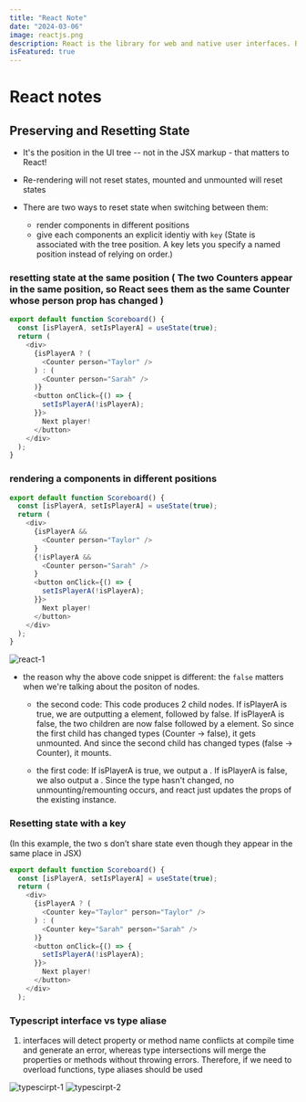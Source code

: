```yaml
---
title: "React Note"
date: "2024-03-06"
image: reactjs.png
description: React is the library for web and native user interfaces. Build user interfaces out of individual pieces called components written in JavaScript.
isFeatured: true
---
```


# React notes

## Preserving and Resetting State

-   It's the position in the UI tree -- not in the JSX markup - that matters to React! 
-   Re-rendering will not reset states, mounted and unmounted will reset states

-   There are two ways to reset state when switching between them:
    - render components in different positions
    - give each components an explicit identiy with `key` (State is associated with the tree position. A key lets you specify a named position instead of relying on order.)

### resetting state at the same position ( The two Counters appear in the same position, so React sees them as the same Counter whose person prop has changed )
```js
export default function Scoreboard() {
  const [isPlayerA, setIsPlayerA] = useState(true);
  return (
    <div>
      {isPlayerA ? (
        <Counter person="Taylor" />
      ) : (
        <Counter person="Sarah" />
      )}
      <button onClick={() => {
        setIsPlayerA(!isPlayerA);
      }}>
        Next player!
      </button>
    </div>
  );
}
```

### rendering a components in different positions
```js
export default function Scoreboard() {
  const [isPlayerA, setIsPlayerA] = useState(true);
  return (
    <div>
      {isPlayerA &&
        <Counter person="Taylor" />
      }
      {!isPlayerA &&
        <Counter person="Sarah" />
      }
      <button onClick={() => {
        setIsPlayerA(!isPlayerA);
      }}>
        Next player!
      </button>
    </div>
  );
}
```
![react-1](react-1.png)

-   the reason why the above code snippet is different: the `false` matters when we're talking about the positon of nodes.

    - the second code: This code produces 2 child nodes. If isPlayerA is true, we are outputting a <Counter> element, followed by false. If isPlayerA is false, the two children are now false followed by a <Counter> element. So since the first child has changed types (Counter -> false), it gets unmounted. And since the second child has changed types (false -> Counter), it mounts.

    - the first code: If isPlayerA is true, we output a <Counter>. If isPlayerA is false, we also output a <Counter>. Since the type hasn't changed, no unmounting/remounting occurs, and react just updates the props of the existing instance.

### Resetting state with a key
(In this example, the two <Counter />s don’t share state even though they appear in the same place in JSX)

```js
export default function Scoreboard() {
  const [isPlayerA, setIsPlayerA] = useState(true);
  return (
    <div>
      {isPlayerA ? (
        <Counter key="Taylor" person="Taylor" />
      ) : (
        <Counter key="Sarah" person="Sarah" />
      )}
      <button onClick={() => {
        setIsPlayerA(!isPlayerA);
      }}>
        Next player!
      </button>
    </div>
  );
```

### Typescript interface vs type aliase

1. interfaces will detect property or method name conflicts at compile time and generate an error, whereas type intersections will merge the properties or methods without throwing errors. Therefore, if we need to overload functions, type aliases should be used

![typescirpt-1](typescirpt-1.png)
![typescirpt-2](typescirpt-2.png)
